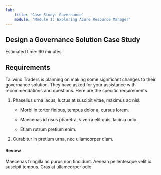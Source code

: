 ```yaml
---
lab:
    title: 'Case Study: Governance'
    module: 'Module 1: Exploring Azure Resource Manager'
---
```


## Design a Governance Solution Case Study 
Estimated time: 60 minutes 

## Requirements
Tailwind Traders is planning on making some significant changes to their governance solution. They have asked for your assistance with recommendations and questions. Here are the specific requirements.

1. Phasellus urna lacus, luctus at suscipit vitae, maximus ac nisl. 

    - Morbi in tortor finibus, tempus dolor a, cursus lorem. 

    - Maecenas id risus pharetra, viverra elit quis, lacinia odio. 

    - Etiam rutrum pretium enim. 

1. Curabitur in pretium urna, nec ullamcorper diam. 

#### Review

Maecenas fringilla ac purus non tincidunt. Aenean pellentesque velit id suscipit tempus. Cras at ullamcorper odio.
